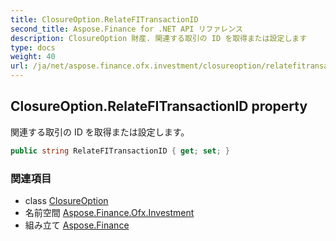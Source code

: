 ```yaml
---
title: ClosureOption.RelateFITransactionID
second_title: Aspose.Finance for .NET API リファレンス
description: ClosureOption 財産. 関連する取引の ID を取得または設定します
type: docs
weight: 40
url: /ja/net/aspose.finance.ofx.investment/closureoption/relatefitransactionid/
---
```

## ClosureOption.RelateFITransactionID property

関連する取引の ID を取得または設定します。

```csharp
public string RelateFITransactionID { get; set; }
```

### 関連項目

* class [ClosureOption](../)
* 名前空間 [Aspose.Finance.Ofx.Investment](../../closureoption/)
* 組み立て [Aspose.Finance](../../../)


